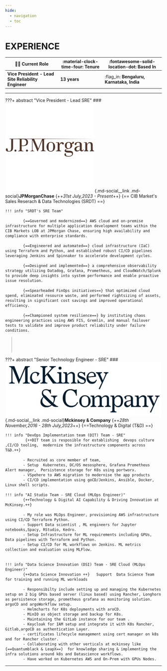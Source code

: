 ```yaml
---
hide:
  - navigation
  - toc
---
```


# EXPERIENCE 

| :technologist: Current Role                         | :material-clock-time-four: Tenure | :fontawesome-solid-location-dot: Based In                            |
|-----------------------------------------------------|-----------------------------------|-------------------------------------------|
| **Vice President - Lead Site Reliability Engineer** | **13 years**                      | :flag_in: **Bengaluru, Karnataka, India** |

---


???+ abstract "Vice President - Lead SRE" 
    ###[![JPMorganChase](./images/svg/jpmc.svg)](https://www.instagram.com/ashish60808/){.md-social\_\_link .md-social}**JPMorganChase**
    {++_31st July,2023 - Present_++} {== CIB Market's Sales Reserach & Data Technologies (SRDT) ==}

    !!! info "SRDT's SRE Team"
            
            {==Governed and modernized==} AWS cloud and on-premise infrastructure for multiple application development teams within the CIB Markets LOB at JPMorgan Chase, ensuring high availability and compliance with enterprise standards.
                
            {==Engineered and automated==} cloud infrastructure (IaC) using Terraform and Python, and established robust CI/CD pipelines leveraging Jenkins and Spinnaker to accelerate development cycles.
            
            {==Designed and implemented==} a comprehensive observability strategy utilizing Datadog, Grafana, Prometheus, and CloudWatch/Splunk to provide deep insights into system performance and enable proactive issue resolution.

            {==Spearheaded FinOps initiatives==} that optimized cloud spend, eliminated resource waste, and performed rightsizing of assets, resulting in significant cost savings and improved operational efficiency.
            
            {==Championed system resilience==} by instituting chaos engineering practices using AWS FIS, Gremlin, and manual failover tests to validate and improve product reliability under failure conditions.

<div style="border-left: 2px solid #ccc;height: 50px;margin: 0 20px;"></div>

???+ abstract "Senior Technology Engineer - SRE" 
    ###   [![Mckinsey & Company](./images/mckinsey.png)](https://www.instagram.com/ashish60808/){.md-social\_\_link .md-social}**Mckinsey & Company**
    {++_28th November,2016 - 28th July,2023_++}  {==Technology & Digital (T&D) ==} 

    !!! info "DevOps Implementation team (DIT) Team - SRE"
             {++DIT team is resposible for establishing  devops culture  ,CI/CD tooling,  modernize the infrastructure components across T&D.++}
        
            - Recruited as core member of team,
            - Setup  Kubernetes, DC/OS mesosphere, Grafana Prometheus Alert manager,  Persistence storage for K8s using portworx.
            - VSpehere to AWS migration to modernise the app products
            - CI/CD implementation using goCD/Jenkins, Ansible, Docker, Linux shell scripts.

    !!! info "AI Studio Team - SRE Cloud (MLOps Engineer)"
            {++Technology & Digital AI Capability & Driving Innovation at McKinsey.++} 
    
            - My role was MLOps Engineer, provisioning AWS infrastructure using CI/CD Terraform Python. 
            - Support Data scientist , ML engineers for Jupyter notebooks,Spacy, RStudio, Kedro. 
            - Setup Infrastructure for ML requirements including GPUs, Data pipelines with Terraform and Python. 
            - Setup CI/CD for ML workflows on Jenkins. ML metrics collection and evaluation using MLFlow.

    
    !!! info "Data Science Innovation (DSI) Team - SRE Cloud (MLOps Engineer)"
            {++Data Science Innovation ++}   Support  Data Science Team for training and running ML workloads
    
            - Responsibilty include setting up and managing the Kubernetes setup on 2 big GPUs based server (linux based) using Rancher, Longhorn as persistence storage, prometheus grafana as monitoring solution. argoCD and argoWorkflow setup.
            - Helmcharts for K8s deployments with aroCD.
            - MinIO as object storage and backup for K8s.
            - Maintaining the GitLab instance for our team .
            - Keycloak for IAM setup and integrate it with K8s Rancher, Gitlab,argoCD as authentication Layer.
            - certificates lifecycle management using cert manager on k8s and for Rancher cluster.
            - Collaborating with other verticals at mckinsey like {==Quantumblack & LeapX==}  for knowledge sharing & implementing the infra solutions around k8s and Datascience workflows.
            - Have worked on Kubernetes AWS and On-Prem with GPUs Nodes. 

---

<!-- [ Back to Home](./index.md){ .md-button } -->
